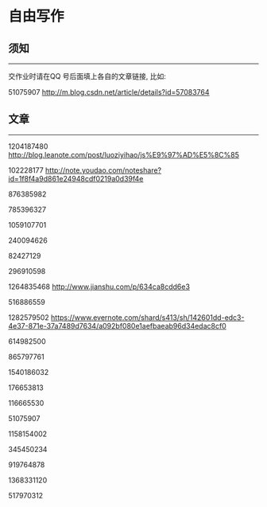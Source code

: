 # 自由写作

## 须知
---

交作业时请在QQ 号后面填上各自的文章链接, 比如:

51075907 http://m.blog.csdn.net/article/details?id=57083764

## 文章
---

1204187480 http://blog.leanote.com/post/luoziyihao/js%E9%97%AD%E5%8C%85

102228177  http://note.youdao.com/noteshare?id=1f8f4a9d861e24948cdf0219a0d39f4e

876385982 

785396327

1059107701

240094626

82427129 

296910598

1264835468 http://www.jianshu.com/p/634ca8cdd6e3

516886559

1282579502 https://www.evernote.com/shard/s413/sh/142601dd-edc3-4e37-871e-37a7489d7634/a092bf080e1aefbaeab96d34edac8cf0

614982500

865797761

1540186032  

176653813

116665530

51075907 

1158154002

345450234

919764878

1368331120

517970312

